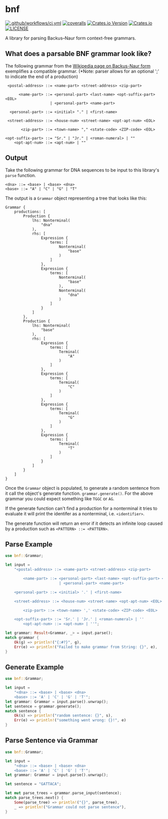 # bnf

[![.github/workflows/ci.yml](https://github.com/shnewto/bnf/workflows/.github/workflows/ci.yml/badge.svg?branch=main)](https://github.com/shnewto/bnf/actions)
[![coveralls](https://coveralls.io/repos/github/shnewto/bnf/badge.svg?branch=main)](https://coveralls.io/github/shnewto/bnf?branch=main)
[![Crates.io Version](https://img.shields.io/crates/v/bnf.svg)](https://crates.io/crates/bnf)
[![Crates.io](https://img.shields.io/crates/d/bnf.svg)](https://crates.io/crates/bnf)
[![LICENSE](https://img.shields.io/badge/license-MIT-blue.svg)](https://github.com/shnewto/bnf/blob/main/LICENSE)

A library for parsing Backus–Naur form context-free grammars.

## What does a parsable BNF grammar look like?

The following grammar from the
[Wikipedia page on Backus-Naur form](https://en.wikipedia.org/wiki/Backus%E2%80%93Naur_form#Example)
exemplifies a compatible grammar. (*Note: parser allows for an optional ';'
to indicate the end of a production)

```text
 <postal-address> ::= <name-part> <street-address> <zip-part>

      <name-part> ::= <personal-part> <last-name> <opt-suffix-part> <EOL>
                    | <personal-part> <name-part>

  <personal-part> ::= <initial> "." | <first-name>

 <street-address> ::= <house-num> <street-name> <opt-apt-num> <EOL>

       <zip-part> ::= <town-name> "," <state-code> <ZIP-code> <EOL>

<opt-suffix-part> ::= "Sr." | "Jr." | <roman-numeral> | ""
    <opt-apt-num> ::= <apt-num> | ""
```

## Output
Take the following grammar for DNA sequences to be input to this library's
`parse` function.
```text
<dna> ::= <base> | <base> <dna>
<base> ::= "A" | "C" | "G" | "T"
```

The output is a `Grammar` object representing a tree that looks like this:
```text
Grammar {
    productions: [
        Production {
            lhs: Nonterminal(
                "dna"
            ),
            rhs: [
                Expression {
                    terms: [
                        Nonterminal(
                            "base"
                        )
                    ]
                },
                Expression {
                    terms: [
                        Nonterminal(
                            "base"
                        ),
                        Nonterminal(
                            "dna"
                        )
                    ]
                }
            ]
        },
        Production {
            lhs: Nonterminal(
                "base"
            ),
            rhs: [
                Expression {
                    terms: [
                        Terminal(
                            "A"
                        )
                    ]
                },
                Expression {
                    terms: [
                        Terminal(
                            "C"
                        )
                    ]
                },
                Expression {
                    terms: [
                        Terminal(
                            "G"
                        )
                    ]
                },
                Expression {
                    terms: [
                        Terminal(
                            "T"
                        )
                    ]
                }
            ]
        }
    ]
}

```

Once the `Grammar` object is populated, to generate a random sentence from it
call the object's generate function. `grammar.generate()`. For the above grammar
you could expect something like `TGGC` or `AG`.

If the generate function can't find a production for a nonterminal it tries
to evaluate it will print the identifer as a nonterminal, i.e. `<identifier>`.

The generate function will return an error if it detects an infinite loop caused
by a production such as `<PATTERN> ::= <PATTERN>`.

## Parse Example

```rust
use bnf::Grammar;

let input =
    "<postal-address> ::= <name-part> <street-address> <zip-part>

        <name-part> ::= <personal-part> <last-name> <opt-suffix-part> <EOL>
                        | <personal-part> <name-part>

    <personal-part> ::= <initial> '.' | <first-name>

    <street-address> ::= <house-num> <street-name> <opt-apt-num> <EOL>

        <zip-part> ::= <town-name> ',' <state-code> <ZIP-code> <EOL>

    <opt-suffix-part> ::= 'Sr.' | 'Jr.' | <roman-numeral> | ''
        <opt-apt-num> ::= <apt-num> | ''";

let grammar: Result<Grammar, _> = input.parse();
match grammar {
    Ok(g) => println!("{:#?}", g),
    Err(e) => println!("Failed to make grammar from String: {}", e),
}
```
## Generate Example

```rust
use bnf::Grammar;

let input =
    "<dna> ::= <base> | <base> <dna>
    <base> ::= 'A' | 'C' | 'G' | 'T'";
let grammar: Grammar = input.parse().unwrap();
let sentence = grammar.generate();
match sentence {
    Ok(s) => println!("random sentence: {}", s),
    Err(e) => println!("something went wrong: {}!", e)
}
```

## Parse Sentence via Grammar
```rust
use bnf::Grammar;

let input =
    "<dna> ::= <base> | <base> <dna>
    <base> ::= 'A' | 'C' | 'G' | 'T'";
let grammar: Grammar = input.parse().unwrap();

let sentence = "GATTACA";

let mut parse_trees = grammar.parse_input(sentence);
match parse_trees.next() {
    Some(parse_tree) => println!("{}", parse_tree),
    _ => println!("Grammar could not parse sentence"),
}
```